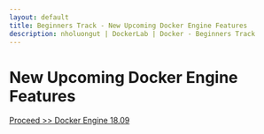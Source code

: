 ```yaml
---
layout: default
title: Beginners Track - New Upcoming Docker Engine Features
description: nholuongut | DockerLab | Docker - Beginners Track
---
```


# New Upcoming Docker Engine Features

[Proceed >> Docker Engine 18.09](http://dockerlabs.nholuongut.com/beginners/1809.html)
